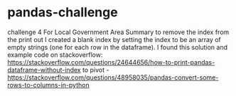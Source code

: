 # pandas-challenge
challenge 4
For Local Government Area Summary to remove the index from the print out I created a blank index by setting the index to be an array of empty strings (one for each row in the dataframe). I found this solution and example code on stackoverflow: https://stackoverflow.com/questions/24644656/how-to-print-pandas-dataframe-without-index
to pivot - https://stackoverflow.com/questions/48958035/pandas-convert-some-rows-to-columns-in-python

